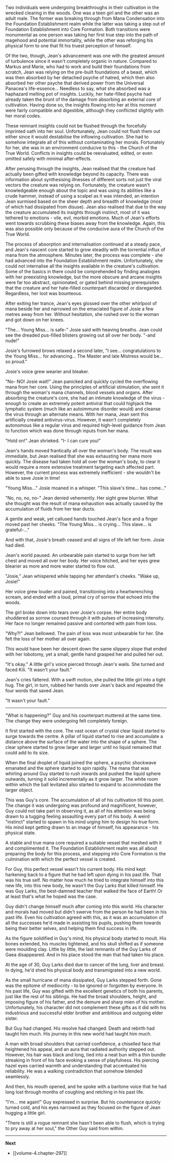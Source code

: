 
Two individuals were undergoing breakthroughs in their cultivation in the wrecked clearing in the woods. One was a teen girl and the other was an adult male. The former was breaking through from Mana Condensation into the Foundation Establishment realm while the latter was taking a step out of Foundation Establishment into Core Formation. Both transitions were monumental as one person was taking her first true step into the path of magehood and potential immortality, while the other was reforging his physical form to one that fit his truest perception of himself.

Of the two, though, Jean's advancement was one with the greatest amount of turbulence since it wasn't completely organic in nature. Compared to Markus and Marie, who had to work and build their foundations from scratch, Jean was relying on the pre-built foundations of a beast, which was then absorbed by her detached psyche of hatred, which then also absorbed her other psyche that derived power from the Universal Panacea's life-essence... Needless to say, what she absorbed was a haphazard melting pot of insights. Luckily, her hate-filled psyche had already taken the brunt of the damage from absorbing an external core of cultivation. Having done so, the insights flowing into her at this moment were fairly compatible and digestible, although they conflicted slightly with her moral codes.

These remnant insights could not be flushed through the forcefully imprinted oath into her soul. Unfortunately, Jean could not flush them out either since it would destabilise the inflowing cultivation. She had to somehow integrate all of this without contaminating her morals. Fortunately for her, she was in an environment conducive to this - the Church of the True World. Conflicts in insights could be reevaluated, edited, or even omitted safely with minimal after-effects.

After perusing through the insights, Jean realised that the creature had actually been gifted with knowledge beyond its capacity. There was information about synthesising illnesses of different sorts not just the viral vectors the creature was relying on. Fortunately, the creature wasn't knowledgeable enough about the topic and was using its abilities like a crude hammer, instead of using a scalpel as it was intended, an intention Jean surmised based on the sheer depth and breadth of knowledge (most of which had dissipated from disuse). Jean also realised that due to the way the creature accumulated its insights through instinct, most of it was tethered to emotions - vile, evil, morbid emotions. Much of Jean's efforts went towards scrubbing these biases away from the knowledge. Again, this was also possible only because of the conducive aura of the Church of the True World.

The process of absorption and internalisation continued at a steady pace, and Jean's nascent core started to grow steadily with the torrential influx of mana from the atmosphere. Minutes later, the process was complete - she had advanced into the Foundation Establishment realm. Unfortunately, she could not internalise all the insights available in the creature's cultivation. Some of the basics in there could be comprehended by finding analogies with her preexisting knowledge, but the more obscure and arcane insights were far too abstract, opinionated, or gated behind missing prerequisites that the creature and her hate-filled counterpart discarded or disregarded. Regardless, her loot was bounteous.

After exiting her trance, Jean's eyes glossed over the other whirlpool of mana beside her and narrowed on the emaciated figure of Josie a few metres away from her. Without hesitation, she rushed over to the woman and got down on her knees.

"The... Young Miss... is safe-" Josie said with heaving breaths. Jean could see the dreaded pus-filled blisters growing out all over her body. "-and nude!"

Josie's furrowed brows relaxed a second later, "I see... congratulations to the Young Miss... for advancing... The Master and late Mistress would be... so proud."

Josie's voice grew wearier and bleaker.

"No- NO! Josie wait!" Jean panicked and quickly cycled the overflowing mana from her core. Using the principles of artificial stimulation, she sent it through the woman's mana channels, blood vessels and organs. After absorbing the creature's core, she had an intimate knowledge of the virus - enough to create an extremely potent antiviral that could highjack the lymphatic system (much like an autoimmune disorder would) and cleanse the virus through an alternate means. With her mana, Jean sent this artificially created antivirus-virus. However, it wasn't completely autonomous like a regular virus and required high-level guidance from Jean to function which was done through inputs from her mana.

"Hold on!" Jean shrieked. "I- I can cure you!"

Jean's hands moved frantically all over the woman's body. The result was immediate, but Jean realised that she was exhausting her mana more quickly. The disease had taken hold all over the woman's body, to clear it would require a more extensive treatment targeting each affected part. However, the current process was extremely inefficient - she wouldn't be able to save Josie in time!

"Young Miss..." Josie moaned in a whisper. "This slave's time... has come..."

"No, no, no, no-" Jean denied vehemently. Her sight grew blurrier. What she thought was the result of mana exhaustion was actually caused by the accumulation of fluids from her tear ducts.

A gentle and weak, yet callused hands touched Jean's face and a finger moved past her cheeks. "The Young Miss... is crying... This slave... is grateful-..."

And with that, Josie's breath ceased and all signs of life left her form. Josie had died.

Jean's world paused. An unbearable pain started to surge from her left chest and moved all over her body. Her voice hitched, and her eyes grew blearier as more and more water started to flow out.

"Josie," Jean whispered while tapping her attendant's cheeks. "Wake up, Josie!"

Her voice grew louder and pained, transitioning into a heartwrenching scream, and ended with a loud, primal cry of sorrow that echoed into the woods.

The girl broke down into tears over Josie's corpse. Her entire body shuddered as sorrow coursed through it with pulses of increasing intensity. Her face no longer remained passive and contorted with pain from loss.

"Why?!" Jean bellowed. The pain of loss was most unbearable for her. She felt the loss of her mother all over again.

This would have been her descent down the same slippery slope that ended with her lobotomy, yet a small, gentle hand grasped her and pulled her out.

"It's okay." A little girl's voice pierced through Jean's wails. She turned and faced Kili. "It wasn't your fault."

Jean's cries faltered. With a swift motion, she pulled the little girl into a tight hug. The girl, in turn, rubbed her hands over Jean's back and repeated the four words that saved Jean.

"It wasn't your fault."

____

"What is happening?" Guy and his counterpart muttered at the same time. The change they were undergoing felt completely foreign.

It first started with the core. The vast ocean of crystal clear liquid started to surge towards the centre. A pillar of liquid started to rise and accumulate a distance above the surface of the water into the shape of a sphere. The clear sphere started to grow larger and larger until no liquid remained that could add to its size.

When the final droplet of liquid joined the sphere, a psychic shockwave emanated and the sphere started to spin rapidly. The mana that was whirling around Guy started to rush inwards and pushed the liquid sphere outwards, turning it solid incrementally as it grow larger. The white room within which the ball levitated also started to expand to accommodate the larger object.

This was Guy's core. The accumulation of all of his cultivation till this point. The change it was undergoing was profound and magnificent, however, Guy could not take part in observing it, as all of his attention was being drawn to a tugging feeling assaulting every part of his body. A weird "instinct" started to spawn in his mind urging him to design his true form. His mind kept getting drawn to an image of himself, his appearance - his physical state.

A stable and true mana core required a suitable vessel that meshed with it and complimented it. The Foundation Establishment realm was all about preparing the body for this process, and stepping into Core Formation is the culmination with which the perfect vessel is created.

For Guy, this perfect vessel wasn't his current body. His mind kept harkening back to a figure that he had left upon dying in his past life. That was his true self. No matter how much he tried to integrate himself into this new life, into this new body, he wasn't the Guy Larks that killed himself. He was Guy Larks, the best-damned teacher that walked the face of Earth! Or at least that's what he hoped was the case.

Guy didn't change himself much after coming into this world. His character and morals had moved but didn't swerve from the person he had been in his past life. Even his cultivation agreed with this, as it was an accumulation of all the successes he'd made in assisting his pupils, pushing them towards being their better selves, and helping them find success in life.

As the figure solidified in Guy's mind, his physical body started to moult. His bones extended, his muscles tightened, and his skull shifted as if someone were moulding clay. Little by little, the last remnants of the Guy Larks of Gaea disappeared. And in his place stood the man that had taken his place.

At the age of 30, Guy Larks died due to cancer of the lung, liver and breast. In dying, he'd shed his physical body and transmigrated into a new world.

As the small hurricane of mana dissipated, Guy Larks stepped forth. Gone was the epitome of mediocrity - to be ignored or forgotten by everyone. In his past life, Guy was gifted with the excellent genetics of both his parents, just like the rest of his siblings. He had the broad shoulders, height, and imposing figure of his father, and the demure and sharp mien of his mother. Unfortunately, his character did not complement these gifts as it did with his industrious and successful elder brother and ambitious and outgoing elder sister.

But Guy had changed. His resolve had changed. Death and rebirth had taught him much. His journey in this new world had taught him much.

A man with broad shoulders that carried confidence, a chiselled face that heightened his appeal, and an aura that radiated authority stepped out. However, his hair was black and long, tied into a neat bun with a thin bundle streaking in front of his face evoking a sense of playfulness. His piercing hazel eyes carried warmth and understanding that accentuated his reliability. He was a walking contradiction that somehow blended seamlessly.

And then, his mouth opened, and he spoke with a baritone voice that he had long lost through months of coughing and retching in his past life.

"I'm... me again!" Guy expressed in surprise. But his countenance quickly turned cold, and his eyes narrowed as they focused on the figure of Jean hugging a little girl.

"There is still a rogue remnant she hasn't been able to flush, which is trying to pry away at her soul," the Other Guy said from within.

____

**Next**
* [[volume-4.chapter-297]]